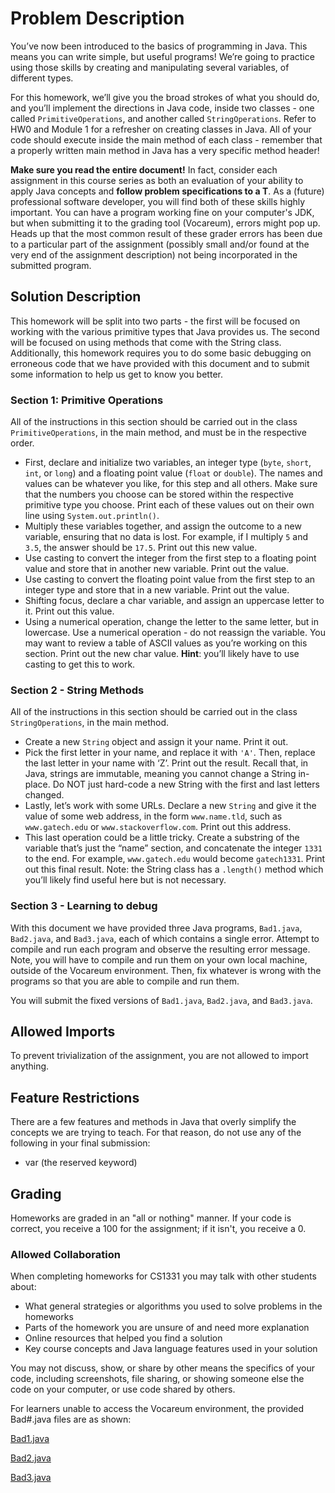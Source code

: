 # Problem Description
You’ve now been introduced to the basics of programming in Java. This means you can write simple, but useful programs! We’re going to practice using those skills by creating and manipulating several variables, of different types.

For this homework, we’ll give you the broad strokes of what you should do, and you’ll implement the directions in Java code, inside two classes - one called `PrimitiveOperations`, and another called `StringOperations`. Refer to HW0 and Module 1 for a refresher on creating classes in Java. All of your code should execute inside the main method of each class - remember that a properly written main method in Java has a very specific method header! 

**Make sure you read the entire document!**  In fact, consider each assignment in this course series as both an evaluation of your ability to apply Java concepts and **follow problem specifications to a T**.  As a (future) professional software developer, you will find both of these skills highly important.  You can have a program working fine on your computer's JDK, but when submitting it to the grading tool (Vocareum), errors might pop up.  Heads up that the most common result of these grader errors has been due to a particular part of the assignment (possibly small and/or found at the very end of the assignment description) not being incorporated in the submitted program.   

## Solution Description
This homework will be split into two parts - the first will be focused on working with the various primitive types that Java provides us. The second will be focused on using methods that come with the String class. Additionally, this homework requires you to do some basic debugging on erroneous code that we have provided with this document and to submit some information to help us get to know you better.

### Section 1: Primitive Operations
All of the instructions in this section should be carried out in the class `PrimitiveOperations`, in the main method, and must be in the respective order.

* First, declare and initialize two variables, an integer type (`byte`, `short`, `int`, or `long`) and a floating point value (`float` or `double`). The names and values can be whatever you like, for this step and all others. Make sure that the numbers you choose can be stored within the respective primitive type you choose. Print each of these values out on their own line using `System.out.println()`.
* Multiply these variables together, and assign the outcome to a new variable, ensuring that no data is lost. For example, if I multiply `5` and `3.5`, the answer should be `17.5`. Print out this new value.
* Use casting to convert the integer from the first step to a floating point value and store that in another new variable. Print out the value.
* Use casting to convert the floating point value from the first step to an integer type and store that in a new variable. Print out the value.
* Shifting focus, declare a char variable, and assign an uppercase letter to it. Print out this value.
* Using a numerical operation, change the letter to the same letter, but in lowercase. Use a numerical operation - do not reassign the variable. You may want to review a table of ASCII values as you’re working on this section. Print out the new char value. **Hint**: you’ll likely have to use casting to get this to work.

### Section 2 - String Methods
All of the instructions in this section should be carried out in the class `StringOperations`, in the main method.

* Create a new `String` object and assign it your name. Print it out.
* Pick the first letter in your name, and replace it with `'A'`. Then, replace the last letter in your name with ‘Z’. Print out the result. Recall that, in Java, strings are immutable, meaning you cannot change a String in-place. Do NOT just hard-code a new String with the first and last letters changed.
* Lastly, let’s work with some URLs.  Declare a new `String` and give it the value of some web address, in the form `www.name.tld`, such as `www.gatech.edu` or `www.stackoverflow.com`. Print out this address.
* This last operation could be a little tricky. Create a substring of the variable that’s just the “name” section, and concatenate the integer `1331` to the end. For example, `www.gatech.edu` would become `gatech1331`. Print out this final result. Note: the String class has a `.length()` method which you’ll likely find useful here but is not necessary.

### Section 3 - Learning to debug
With this document we have provided three Java programs, `Bad1.java`, `Bad2.java`, and `Bad3.java`, each of which contains a single error. Attempt to compile and run each program and observe the resulting error message. Note, you will have to compile and run them on your own local machine, outside of the Vocareum environment. Then, fix whatever is wrong with the programs so that you are able to compile and run them.

You will submit the fixed versions of `Bad1.java`, `Bad2.java`, and `Bad3.java`.

## Allowed Imports
To prevent trivialization of the assignment, you are not allowed to import anything.

## Feature Restrictions
There are a few features and methods in Java that overly simplify the concepts we are trying to teach. For that reason, do not use any of the following in your final submission:

* var (the reserved keyword)

## Grading
Homeworks are graded in an "all or nothing" manner. If your code is correct, you receive a 100 for the assignment; if it isn't, you receive a 0.

### Allowed Collaboration
When completing homeworks for CS1331 you may talk with other students about:

* What general strategies or algorithms you used to solve problems in the homeworks
* Parts of the homework you are unsure of and need more explanation
* Online resources that helped you find a solution
* Key course concepts and Java language features used in your solution

You may not discuss, show, or share by other means the specifics of your code, including screenshots, file sharing, or showing someone else the code on your computer, or use code shared by others.

For learners unable to access the Vocareum environment, the provided Bad#.java files are as shown:

[Bad1.java](https://raw.githubusercontent.com/e1630m/edx-gt-cs1331x/b3bc4bcadadf71088fa3abc13cdf73728df001a8/hw01/Bad1.java)

[Bad2.java](https://raw.githubusercontent.com/e1630m/edx-gt-cs1331x/b3bc4bcadadf71088fa3abc13cdf73728df001a8/hw01/Bad2.java)

[Bad3.java](https://raw.githubusercontent.com/e1630m/edx-gt-cs1331x/b3bc4bcadadf71088fa3abc13cdf73728df001a8/hw01/Bad3.java)
